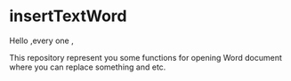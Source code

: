 # insertTextWord

Hello ,every one , 

  This repository represent you some functions for opening Word document 
  where you can replace something and etc.

